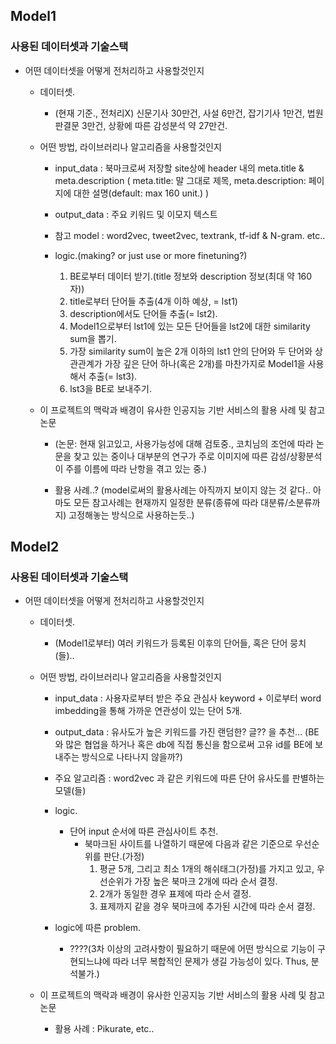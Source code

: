 ## Model1

### 사용된 데이터셋과 기술스택

-   어떤 데이터셋을 어떻게 전처리하고 사용할것인지

    -   데이터셋.

        -   (현재 기준., 전처리X) 신문기사 30만건, 사설 6만건, 잡기기사 1만건, 법원 판결문 3만건, 상황에 따른 감성분석 약 27만건.

    -   어떤 방법, 라이브러리나 알고리즘을 사용할것인지

        -   input_data : 북마크로써 저장할 site상에 header 내의 meta.title & meta.description
            (
            meta.title: 말 그대로 제목,
            meta.description: 페이지에 대한 설명(default: max 160 unit.)
            )

        -   output_data : 주요 키워드 및 이모지 텍스트

        -   참고 model : word2vec, tweet2vec, textrank, tf-idf & N-gram. etc..

        -   logic.(making? or just use or more finetuning?)

            1. BE로부터 데이터 받기.(title 정보와 description 정보(최대 약 160자))
            2. title로부터 단어들 추출(4개 이하 예상, = lst1)
            3. description에서도 단어들 추출(= lst2).
            4. Model1으로부터 lst1에 있는 모든 단어들을 lst2에 대한 similarity sum을 뽑기.
            5. 가장 similarity sum이 높은 2개 이하의 lst1 안의 단어와 두 단어와 상관관계가 가장 깊은 단어 하나(혹은 2개)를 마찬가지로 Model1을 사용해서 추출(= lst3).
            6. lst3을 BE로 보내주기.

    -   이 프로젝트의 맥락과 배경이 유사한 인공지능 기반 서비스의 활용 사례 및 참고 논문

        -   (논문: 현재 읽고있고, 사용가능성에 대해 검토중., 코치님의 조언에 따라 논문을 찾고 있는 중이나 대부분의 연구가 주로 이미지에 따른 감성/상황분석이 주를 이름에 따라 난항을 겪고 있는 중.)

        -   활용 사례..? (model로써의 활용사례는 아직까지 보이지 않는 것 같다.. 아마도 모든 참고사례는 현재까지 일정한 분류(종류에 따라 대분류/소분류까지) 고정해놓는 방식으로 사용하는듯..)

## Model2

### 사용된 데이터셋과 기술스택

-   어떤 데이터셋을 어떻게 전처리하고 사용할것인지

    -   데이터셋.

        -   (Model1로부터) 여러 키워드가 등록된 이후의 단어들, 혹은 단어 뭉치(들)..

    -   어떤 방법, 라이브러리나 알고리즘을 사용할것인지

        -   input_data : 사용자로부터 받은 주요 관심사 keyword + 이로부터 word imbedding을 통해 가까운 연관성이 있는 단어 5개.

        -   output_data : 유사도가 높은 키워드를 가진 랜덤한? 글?? 을 추천... (BE와 많은 협업을 하거나 혹은 db에 직접 통신을 함으로써 고유 id를 BE에 보내주는 방식으로 나타나지 않을까?)

        -   주요 알고리즘 : word2vec 과 같은 키워드에 따른 단어 유사도를 판별하는 모델(들)

        -   logic.

            -   단어 input 순서에 따른 관심사이트 추천.
                -   북마크된 사이트를 나열하기 때문에 다음과 같은 기준으로 우선순위를 판단.(가정)
                    1. 평균 5개, 그리고 최소 1개의 해쉬태그(가정)를 가지고 있고, 우선순위가 가장 높은 북마크 2개에 따라 순서 결정.
                    2. 2개가 동일한 경우 표제에 따라 순서 결정.
                    3. 표제까지 같을 경우 북마크에 추가된 시간에 따라 순서 결정.

        -   logic에 따른 problem.
            -   ????(3차 이상의 고려사항이 필요하기 때문에 어떤 방식으로 기능이 구현되느냐에 따라 너무 복합적인 문제가 생길 가능성이 있다. Thus, 분석불가.)

    -   이 프로젝트의 맥락과 배경이 유사한 인공지능 기반 서비스의 활용 사례 및 참고 논문

        -   활용 사례 : Pikurate, etc..
